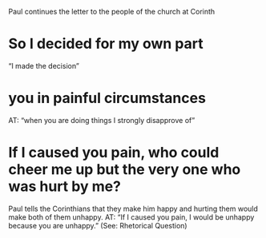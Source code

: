Paul continues the letter to the people of the church at Corinth
#  So I decided for my own part 
“I made the decision”
#  you in painful circumstances 
AT: “when you are doing things I strongly disapprove
of”
#  If I caused you pain, who could cheer me up but the very one who was hurt by me?

Paul tells the Corinthians that they make him happy and hurting them would make
both of them unhappy. AT: “If I caused you pain, I would be unhappy because you are
unhappy.” (See: Rhetorical Question)

